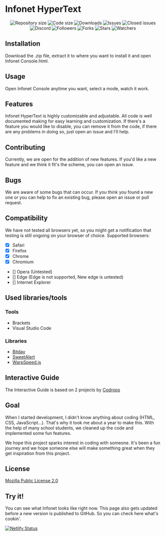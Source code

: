 # Infonet HyperText
<p align="center">
  <a><img src="https://img.shields.io/github/repo-size/MaxTechnics/Infonet-HyperText" alt="Repository size"></a>
  <a><img src="https://img.shields.io/github/languages/code-size/MaxTechnics/Infonet-HyperText" alt="Code size"></a>
  <a><img src="https://img.shields.io/github/downloads/MaxTechnics/Infonet-HyperText/total" alt="Downloads"></a>
  <a><img src="https://img.shields.io/github/issues/MaxTechnics/Infonet-HyperText" alt="Issues"></a>
  <a><img src="https://img.shields.io/github/issues-closed-raw/MaxTechnics/Infonet-HyperText" alt="Closed issues"></a>
  <a><img src="https://img.shields.io/discord/592103938958819341?label=Discord&logo=Discord" alt="Discord"></a>
  <a><img src="https://img.shields.io/github/followers/MaxTechnics" alt="Followers"></a>
  <a><img src="https://img.shields.io/github/forks/MaxTechnics/Infonet-HyperText?label=Forks" alt="Forks"></a>
  <a><img src="https://img.shields.io/github/stars/MaxTechnics/Infonet-HyperText?style=Stars" alt="Stars"></a>
  <a><img src="https://img.shields.io/github/watchers/MaxTechnics/Infonet-HyperText?label=Watchers" alt="Watchers"></a>
</p>
  
## Installation

Download the .zip file, extract it to where you want to install it and open Infonet Console.html.

## Usage

Open Infonet Console anytime you want, select a mode, watch it work.

## Features
Infonet HyperText is highly customizable and adjustable. All code is well documented making for easy learning and customization.
If there's a feature you would like to disable, you can remove it from the code, if there are any problems in doing so, just open an issue and I'll help.

## Contributing
Currently, we are open for the addition of new features. If you'd like a new feature and we think it fit's the scheme, you can open an issue.

## Bugs
We are aware of some bugs that can occur. If you think you found a new one or you can help to fix an existing bug, please open an issue or pull request.

## Compatibility
We have not tested all browsers yet, so you might get a notification that testing is still ongoing on your browser of choice.
Supported browsers:
 - [x] Safari
 - [x] Firefox
 - [x] Chrome
 - [x] Chromium
 - [] Opera (Untested)
 - [] Edge (Edge is not supported, New edge is untested)
 - [] Internet Explorer

## Used libraries/tools
### Tools
- Brackets
- Visual Studio Code
### Libraries
- [Bitday](https://www.reddit.com/r/wallpapers/comments/1tqe9k/update_new_version_of_the_8bit_day_wallpaper_set/)
- [SweetAlert](https://github.com/sweetalert2/sweetalert2)
- [WarpSpeed.js](https://github.com/adolfintel/warpspeed)

## Interactive Guide
The Interactive Guide is based on 2 projects by [Codrops](https://github.com/codrops)

## Goal

When I started development, I didn't know anything about coding (HTML, CSS, JavaScript...). That's why it took me about a year to make this. With the help of many school students, we cleaned up the code and implemented some fun features.

We hope this project sparks interest in coding with someone. It's been a fun journey and we hope someone else will make something great when they get inspiration from this project.

## License
[Mozilla Public License 2.0](https://choosealicense.com/licenses/mpl-2.0/)

## Try it!

You can see what Infonet looks like right now. This page also gets updated before a new version is published to GitHub. So you can check here what's cookin'.

[![Netlify Status](https://api.netlify.com/api/v1/badges/e9bc47ae-6544-4c26-9376-916bd647fbe3/deploy-status)](https://app.netlify.com/sites/infonet/deploys)
